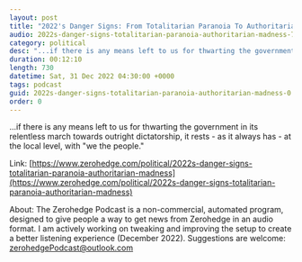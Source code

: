 ```yaml
---
layout: post
title: "2022's Danger Signs: From Totalitarian Paranoia To Authoritarian Madness"
audio: 2022s-danger-signs-totalitarian-paranoia-authoritarian-madness-7
category: political
desc: "...if there is any means left to us for thwarting the government in its relentless march towards outright dictatorship, it rests - as it always has - at the local level, with &quot;we the people.&quot;"
duration: 00:12:10
length: 730
datetime: Sat, 31 Dec 2022 04:30:00 +0000
tags: podcast
guid: 2022s-danger-signs-totalitarian-paranoia-authoritarian-madness-0
order: 0
---
```

...if there is any means left to us for thwarting the government in its relentless march towards outright dictatorship, it rests - as it always has - at the local level, with &quot;we the people.&quot;

Link: [https://www.zerohedge.com/political/2022s-danger-signs-totalitarian-paranoia-authoritarian-madness](https://www.zerohedge.com/political/2022s-danger-signs-totalitarian-paranoia-authoritarian-madness)

About: The Zerohedge Podcast is a non-commercial, automated program, designed to give people a way to get news from Zerohedge in an audio format.  I am actively working on tweaking and improving the setup to create a better listening experience (December 2022).  Suggestions are welcome: [zerohedgePodcast@outlook.com](mailto:zerohedgePodcast@outlook.com)
